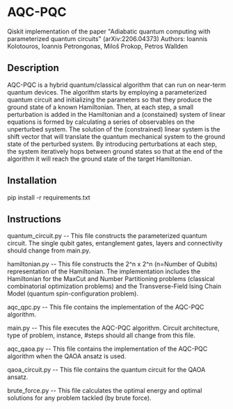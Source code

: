 # AQC-PQC
Qiskit implementation of the paper "Adiabatic quantum computing with parameterized quantum circuits" (arXiv:2206.04373)
Authors: Ioannis Kolotouros, Ioannis Petrongonas, Miloš Prokop, Petros Wallden

## Description
AQC-PQC is a hybrid quantum/classical algorithm that can run on near-term quantum devices. The algorithm starts by employing a parameterized quantum circuit and initializing the parameters so that they produce the ground state of a known Hamiltonian. Then, at each step, a small perturbation is added in the Hamiltonian and a (constained) system of linear equations is formed by calculating a series of observables on the unperturbed system. The solution of the (constrained) linear system is the shift vector that will translate the quantum mechanical system to the ground state of the perturbed system. By introducing perturbations at each step, the system iteratively hops between ground states so that at the end of the algorithm it will reach the ground state of the target Hamiltonian.

## Installation
pip install -r requirements.txt

## Instructions

quantum_circuit.py -- This file constructs the parameterized quantum circuit. The single qubit gates, entanglement gates, layers and connectivity should change from main.py.

hamiltonian.py -- This file constructs the 2^n x 2^n (n=Number of Qubits) representation of the Hamiltonian. The implementation includes the Hamiltonian for the MaxCut and Number Partitioning problems (classical combinatorial optimization problems) and the Transverse-Field Ising Chain Model (quantum spin-configuration problem).

aqc_qpc.py -- This file contains the implementation of the AQC-PQC algorithm. 

main.py -- This file executes the AQC-PQC algorithm. Circuit architecture, type of problem, instance, #steps should all change from this file.

aqc_qaoa.py -- This file contains the implementation of the AQC-PQC algorithm when the QAOA ansatz is used.

qaoa_circuit.py -- This file contains the quantum circuit for the QAOA ansatz.

brute_force.py -- This file calculates the optimal energy and optimal solutions for any problem tackled (by brute force).


